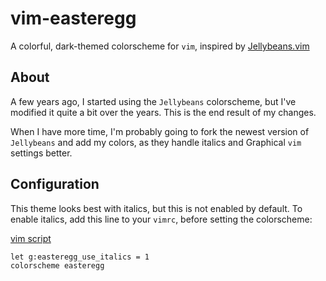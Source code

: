 # vim-easteregg
A colorful, dark-themed colorscheme for `vim`, inspired by 
[Jellybeans.vim](https://github.com/nanotech/jellybeans.vim/blob/master/colors/jellybeans.vim)

## About
A few years ago, I started using the `Jellybeans` colorscheme, but I've modified
it quite a bit over the years. This is the end result of my changes.

When I have more time, I'm probably going to fork the newest version of
`Jellybeans` and add my colors, as they handle italics and Graphical `vim`
settings better.

## Configuration
This theme looks best with italics, but this is not enabled by default. To
enable italics, add this line to your `vimrc`, before setting the colorscheme:

[vim script](resource/vimscript.jpg)

```vim
let g:easteregg_use_italics = 1
colorscheme easteregg
```

